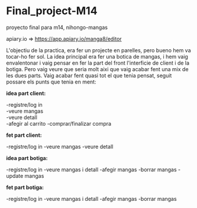 # Final_project-M14
proyecto final para m14, nihongo-mangas

apiary.io => https://app.apiary.io/manga8/editor


L'objectiu de la practica, era fer un projecte en parelles, pero bueno hem va tocar-ho fer sol. La idea principal era fer una botica de mangas, i hem vaig envalentonar i vaig pensar en fer la part del front l'interficie de client i de la botiga. Pero vaig veure que seria molt aixi que vaig acabar fent una mix de les dues parts. Vaig acabar fent quasi tot el que tenia pensat, seguit possare els punts que tenia en ment:

**idea part client:**

-registre/log in<br>
-veure mangas<br>
-veure detall<br>
-afegir al carrito
-comprar/finalizar compra

**fet part client:**

-registre/log in
-veure mangas
-veure detall


**idea part botiga:**

-registre/log in
-veure mangas i detall
-afegir mangas
-borrar mangas
-update mangas

**fet part botiga:**

-registre/log in
-veure mangas i detall
-afegir mangas
-borrar mangas





